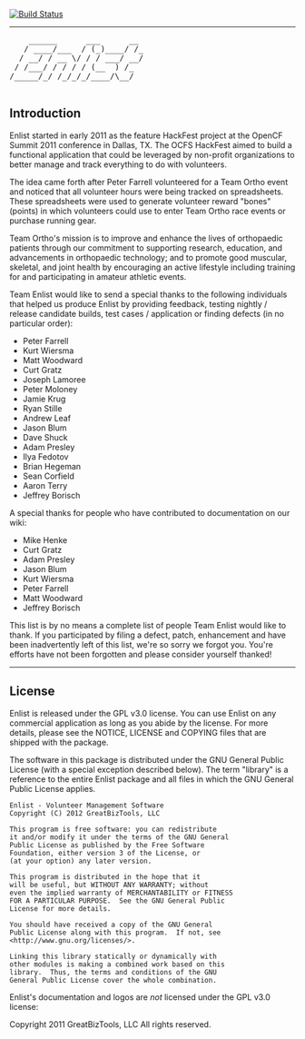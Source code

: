 [![Build Status](https://secure.travis-ci.org/maestrofjp/Enlist-Grails.png?branch=master)](https://travis-ci.org/maestrofjp/Enlist-Grails)

------------------------------------------------
<pre>
    ______      ___      __ 
   / ____/___  / (_)____/ /_
  / __/ / __ \/ / / ___/ __/
 / /___/ / / / / (__  ) /_  
/_____/_/ /_/_/_/____/\__/  

</pre>

Introduction
------------------------------------------------
Enlist started in early 2011 as the feature HackFest 
project at the OpenCF Summit 2011 conference in Dallas, 
TX. The OCFS HackFest aimed to build a functional application 
that could be leveraged by non-profit organizations to 
better manage and track everything to do with volunteers. 

The idea came forth after Peter Farrell volunteered for a Team 
Ortho event and noticed that all volunteer hours were being 
tracked on spreadsheets. These spreadsheets were used to 
generate volunteer reward "bones" (points) in which volunteers 
could use to enter Team Ortho race events or purchase running gear.

Team Ortho's mission is to improve and enhance the lives 
of orthopaedic patients through our commitment to supporting 
research, education, and advancements in orthopaedic 
technology; and to promote good muscular, skeletal, and 
joint health by encouraging an active lifestyle including 
training for and participating in amateur athletic events.

Team Enlist would like to send a special thanks to the 
following individuals that helped us produce Enlist by 
providing feedback, testing nightly / release candidate 
builds, test cases / application or finding defects 
(in no particular order):

* Peter Farrell
* Kurt Wiersma
* Matt Woodward
* Curt Gratz
* Joseph Lamoree
* Peter Moloney
* Jamie Krug
* Ryan Stille
* Andrew Leaf
* Jason Blum
* Dave Shuck
* Adam Presley
* Ilya Fedotov
* Brian Hegeman
* Sean Corfield
* Aaron Terry
* Jeffrey Borisch

A special thanks for people who have contributed to 
documentation on our wiki:

* Mike Henke
* Curt Gratz
* Adam Presley
* Jason Blum
* Kurt Wiersma
* Peter Farrell
* Matt Woodward
* Jeffrey Borisch

This list is by no means a complete list of people Team 
Enlist would like to thank.  If you participated by filing 
a defect, patch, enhancement and have been inadvertently left 
of this list, we're so sorry we forgot you. You're efforts have
not been forgotten and please consider yourself thanked!

------------------------------------------------

License
------------------------------------------------
Enlist is released under the GPL v3.0 license.  You can 
use Enlist on any commercial application as long as you 
abide by the license. For more details, please see the 
NOTICE, LICENSE and COPYING files that are shipped with the package.

The software in this package is distributed under the 
GNU General Public License (with a special exception 
described below).  The term "library" is a reference 
to the entire Enlist package and all files in which
the GNU General Public License applies.

    Enlist - Volunteer Management Software
    Copyright (C) 2012 GreatBizTools, LLC

    This program is free software: you can redistribute 
    it and/or modify it under the terms of the GNU General 
    Public License as published by the Free Software 
    Foundation, either version 3 of the License, or
    (at your option) any later version.

    This program is distributed in the hope that it 
    will be useful, but WITHOUT ANY WARRANTY; without 
    even the implied warranty of MERCHANTABILITY or FITNESS 
    FOR A PARTICULAR PURPOSE.  See the GNU General Public 
    License for more details.

    You should have received a copy of the GNU General 
    Public License along with this program.  If not, see 
    <http://www.gnu.org/licenses/>.
    
    Linking this library statically or dynamically with 
    other modules is making a combined work based on this 
    library.  Thus, the terms and conditions of the GNU 
    General Public License cover the whole combination.

Enlist's documentation and logos are *not* licensed under 
the GPL v3.0 license:

Copyright 2011 GreatBizTools, LLC All rights reserved.